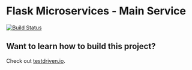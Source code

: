 # Flask Microservices - Main Service

[![Build Status](https://travis-ci.org/realpython/flask-microservices-main.svg?branch=master)](https://travis-ci.org/realpython/flask-microservices-main)

## Want to learn how to build this project?

Check out [testdriven.io](http://testdriven.io/).
